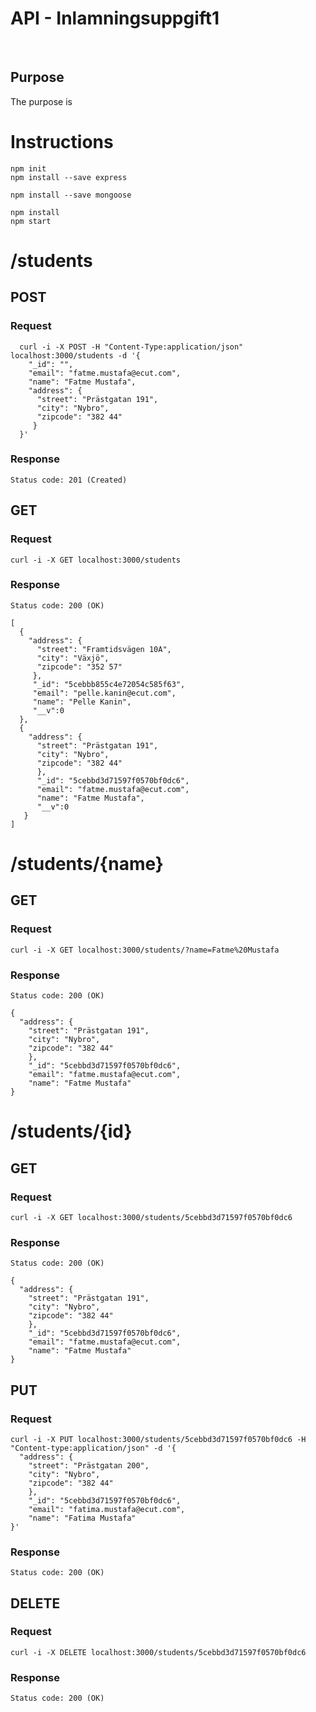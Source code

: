 # API - Inlamningsuppgift1

<br/>

## Purpose
The purpose is








# Instructions
```
npm init
npm install --save express

npm install --save mongoose

npm install
npm start
```

# /students

## POST
### Request
```
  curl -i -X POST -H "Content-Type:application/json" localhost:3000/students -d '{
    "_id": "", 
    "email": "fatme.mustafa@ecut.com",
    "name": "Fatme Mustafa", 
    "address": { 
      "street": "Prästgatan 191",
      "city": "Nybro",
      "zipcode": "382 44" 
     } 
  }'
```
### Response
`Status code: 201 (Created)`

## GET
### Request
`curl -i -X GET localhost:3000/students`
### Response
`Status code: 200 (OK)`
```
[
  {
    "address": {
      "street": "Framtidsvägen 10A",
      "city": "Växjö",
      "zipcode": "352 57"
     },
     "_id": "5cebbb855c4e72054c585f63",
     "email": "pelle.kanin@ecut.com",
     "name": "Pelle Kanin",
     "__v":0
  },
  {
    "address": {
      "street": "Prästgatan 191",
      "city": "Nybro",
      "zipcode": "382 44"
      },
      "_id": "5cebbd3d71597f0570bf0dc6",
      "email": "fatme.mustafa@ecut.com",
      "name": "Fatme Mustafa",
      "__v":0
   }
]
```

# /students/{name}

## GET
### Request
`curl -i -X GET localhost:3000/students/?name=Fatme%20Mustafa`
### Response
`Status code: 200 (OK)`
```
{
  "address": {
    "street": "Prästgatan 191",
    "city": "Nybro",
    "zipcode": "382 44"
    },
    "_id": "5cebbd3d71597f0570bf0dc6",
    "email": "fatme.mustafa@ecut.com",
    "name": "Fatme Mustafa"
}
```

# /students/{id}

## GET
### Request
`curl -i -X GET localhost:3000/students/5cebbd3d71597f0570bf0dc6`
### Response
`Status code: 200 (OK)`
```
{
  "address": {
    "street": "Prästgatan 191",
    "city": "Nybro",
    "zipcode": "382 44"
    },
    "_id": "5cebbd3d71597f0570bf0dc6",
    "email": "fatme.mustafa@ecut.com",
    "name": "Fatme Mustafa"
}
```

## PUT
### Request
```
curl -i -X PUT localhost:3000/students/5cebbd3d71597f0570bf0dc6 -H "Content-type:application/json" -d '{
  "address": {
    "street": "Prästgatan 200",
    "city": "Nybro",
    "zipcode": "382 44"
    },
    "_id": "5cebbd3d71597f0570bf0dc6",
    "email": "fatima.mustafa@ecut.com",
    "name": "Fatima Mustafa"
}'
```
### Response
`Status code: 200 (OK)`

## DELETE
### Request
`curl -i -X DELETE localhost:3000/students/5cebbd3d71597f0570bf0dc6`
### Response
`Status code: 200 (OK)`
